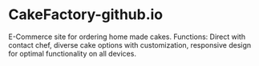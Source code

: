 # CakeFactory-github.io
E-Commerce site for ordering home made cakes.
Functions: Direct with contact chef, diverse cake options with customization, responsive design for optimal functionality on all devices.
